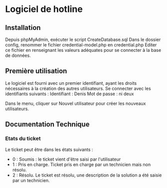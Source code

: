 # Logiciel de hotline

## Installation
Depuis phpMyAdmin, exécuter le script CreateDatabase.sql
Dans le dossier config, renommer le fichier credential-model.php en credential.php
Editer ce fichier en renseignant les valeurs adéquates pour se connecter à la base de données.

## Première utilisation
Le logiciel est fourni avec un premier identifiant, ayant les droits nécessaires à la création des autres utilisateurs.
Se connecter avec les identifiants suivants : 
    Identifiant : Denis
    Mot de passe : ni deux

Dans le menu, cliquer sur Nouvel utilisateur pour créer les nouveaux utilisateurs.

## Documentation Technique
### Etats du ticket
Le ticket peut être dans les états suivants :
- 0 : Soumis : le ticket vient d'être saisi par l'utilisateur
- 1 : Pris en charge. Ticket pris en charge par un technicien mais non résolu.
- 2 : Résolu. Le ticket est résolu, une description de la solution a été saisie par un technicien.

